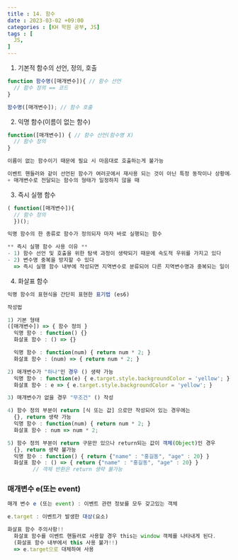 ```yaml
---
title : 14. 함수
date : 2023-03-02 +09:00
categories : [KH 학원 공부, JS]
tags : [
  JS,
]
---
```

<!-- ![](/assets/img/JS/aaaa.png){:style="border:1px solid #eaeaea; border-radius: 7px; padding: 0px;" } -->
<!-- ![](/assets/img/JS/11-1.png){:style="width:1000px" } -->

1) 기본적 함수의 선언, 정의, 호출

```jsx
function 함수명([매개변수]){ // 함수 선언
  // 함수 정의 == 코드
}

함수명([매개변수]); // 함수 호출
```

2) 익명 함수(이름이 없는 함수)

```jsx
function([매개변수]) { // 함수 선언(함수명 X) 
  // 함수 정의
}

이름이 없는 함수이기 때문에 필요 시 마음대로 호출하는게 불가능

이벤트 핸들러와 같이 선언된 함수가 여러곳에서 재사용 되는 것이 아닌 특정 동작이나 상황에서 수행되는 함수가 필요한 경우에 사용한다
+ 매개변수로 전달되는 함수의 형태가 일정하지 않을 때
```

3) 즉시 실행 함수

```jsx
( function([매개변수]){
  // 함수 정의
  })();

익명 함수의 한 종류로 함수가 정의되자 마자 바로 실행되는 함수

** 즉시 실행 함수 사용 이유 **
- 1) 함수 선언 및 호출을 위한 탐색 과정이 생략되기 때문에 속도적 우위를 가지고 있다
- 2) 변수명 중복을 방지할 수 있다
  => 즉시 실행 함수 내부에 작성되면 지역변수로 분류되어 다른 지역변수명과 중복되는 일이 없다
```

4) 화살표 함수

```jsx
익명 함수의 표현식을 간단히 표현한 표기법 (es6)

작성법

1) 기본 형태
([매개변수]) => { 함수 정의 }
  익명 함수 : function() {}
  화살표 함수 : () => {}

  익명 함수 : function(num) { return num * 2; }
  화살표 함수 : (num) => { return num * 2; }

2) 매개변수가 "하나"인 경우 () 생략 가능
  익명 함수 : function(e) { e.target.style.backgroundColor = 'yellow'; }
  화살표 함수 : e => { e.target.style.backgroundColor = 'yellow'; }

3) 매개변수가 없을 경우 "무조건" () 작성

4) 함수 정의 부분이 return [식 또는 값] 으로만 작성되어 있는 경우에는
  {}, return 생략 가능
  익명 함수 : function(num) { return num * 2; }
  화살표 함수 : num => num * 2;

5) 함수 정의 부분이 return 구문만 있으나 return되는 값이 객체(Object)인 경우
  {}, return 생략 불가능
  익명 함수 : function() { return {"name" : "홍길동", "age" : 20} }
  화살표 함수 : () => { return {"name" : "홍길동", "age" : 20} }
        // 객체 반환은 return 생략 불가능
```

### 매개변수 e(또는 event)

```jsx
매개 변수 e (또는 event) : 이벤트 관련 정보를 모두 갖고있는 객체

e.target : 이벤트가 발생한 대상(요소)  

화살표 함수 주의사항!!
  화살표 함수를 이벤트 핸들러로 사용할 경우 this는 window 객체를 나타내게 된다.
  (화살표 함수 내부에서 this 사용 불가!!)
  => e.target으로 대체하여 사용
```
